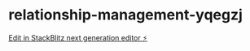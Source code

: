 # relationship-management-yqegzj

[Edit in StackBlitz next generation editor ⚡️](https://stackblitz.com/~/github.com/omesh845/relationship-management-yqegzj)